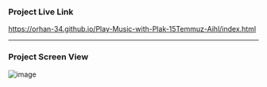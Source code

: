 ### Project Live Link
https://orhan-34.github.io/Play-Music-with-Plak-15Temmuz-Aihl/index.html


-----

### Project Screen View
![image](https://github.com/Orhan-34/Play-Music-with-Plak-15Temmuz-Aihl/assets/74640101/8bbe6bbd-8ce2-44cb-8998-8c24ede5d93c)

